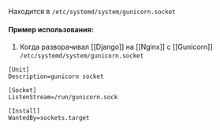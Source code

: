 Находится в `/etc/systemd/system/gunicorn.socket`






















#### Пример использования:
1. Когда разворачивал [[Django]] на [[Nginx]] с [[Gunicorn]]
`/etc/systemd/system/gunicorn.socket`
```Gunicorn 
[Unit]
Description=gunicorn socket

[Socket]
ListenStream=/run/gunicorn.sock

[Install]
WantedBy=sockets.target
```